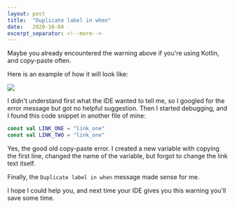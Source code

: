 ```yaml
---
layout: post
title:  "Duplicate label in when"
date:   2020-10-04
excerpt_separator: <!--more-->
---
```

Maybe you already encountered the warning above if you're using Kotlin, and copy-paste often. <!--more-->

Here is an example of how it will look like:


<img src="https://matevojts.github.io//assets/images/duplicate_label_in_when.jpg" style="display: block; margin: auto;" />

I didn't understand first what the IDE wanted to tell me, so I googled for the error message but got no helpful suggestion. Then I started debugging, and I found this code snippet in another file of mine:

```kotlin
const val LINK_ONE = "link_one"
const val LINK_TWO = "link_one"
```

Yes, the good old copy-paste error. I created a new variable with copying the first line, changed the name of the variable, but forgot to change the link text itself.

Finally, the `Duplicate label in when` message made sense for me.

I hope I could help you, and next time your IDE gives you this warning you'll save some time.
